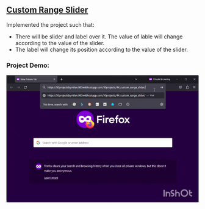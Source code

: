 ## [Custom Range Slider](https://50projectsbymilan.000webhostapp.com/50projects/44_custom_range_slider/)
Implemented the project such that:
- There will be slider and label over it. The value of lable will change according to the value of the slider.
- The label will change its position according to the value of the slider.


### Project Demo:
![Project Demo](https://github.com/milan-vishnoi/50-Days-50-Projects/blob/main/44.%20Custom%20Range%20Slider/demo.gif)